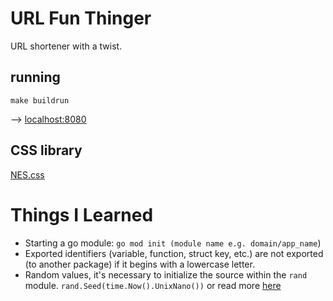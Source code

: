 # URL Fun Thinger

URL shortener with a twist.

## running

`make buildrun`

--> [localhost:8080](http://localhost:8080/)

## CSS library

[NES.css](https://nostalgic-css.github.io/NES.css/)

# Things I Learned

- Starting a go module: `go mod init (module name e.g. domain/app_name`)
- Exported identifiers (variable, function, struct key, etc.) are not exported (to another package) if it begins with a lowercase letter.
- Random values, it's necessary to initialize the source within the `rand` module.  `rand.Seed(time.Now().UnixNano())` or read more [here](https://stackoverflow.com/a/39529428)